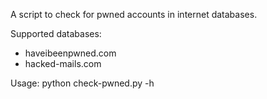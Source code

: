 A script to check for pwned accounts in internet databases.

Supported databases:
- haveibeenpwned.com
- hacked-mails.com


Usage:
python check-pwned.py -h
